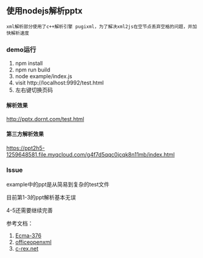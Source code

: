 ## 使用nodejs解析pptx

    xml解析部分使用了c++解析引擎 pugixml，为了解决xml2js在空节点丢弃空格的问题，并加快解析速度

### demo运行

1. npm install
2. npm run build
3. node example/index.js
4. visit http://localhost:9992/test.html
5. 左右键切换页码


#### 解析效果

http://pptx.dornt.com/test.html 

#### 第三方解析效果

https://ppt2h5-1259648581.file.myqcloud.com/g4f7d5qqc0jcqk8n11mb/index.html

### Issue

example中的ppt是从简易到复杂的test文件

目前第1-3的ppt解析基本无误

4-5还需要继续完善

参考文档：
1. [Ecma-376](https://www.ecma-international.org/publications/standards/Ecma-376.htm)
2. [officeopenxml](http://officeopenxml.com)
3. [c-rex.net](https://c-rex.net/projects/samples/ooxml/e1/Part4/OOXML_P4_DOCX_PresentationML_topic_ID0ETTBGB.html)
